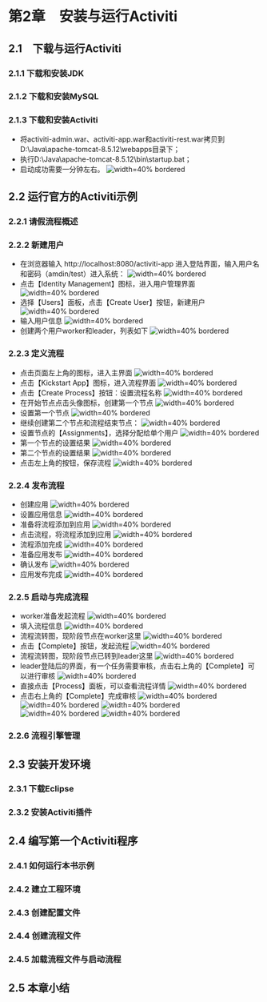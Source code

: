# 第2章　安装与运行Activiti 
## 2.1　下载与运行Activiti
###  2.1.1 下载和安装JDK
###  2.1.2 下载和安装MySQL
###  2.1.3 下载和安装Activiti

- 将activiti-admin.war、activiti-app.war和activiti-rest.war拷贝到D:\Java\apache-tomcat-8.5.12\webapps目录下；
- 执行D:\Java\apache-tomcat-8.5.12\bin\startup.bat；
- 启动成功需要一分钟左右。
![width=40% bordered](<images/01_Deploy.png>)
## 2.2 运行官方的Activiti示例
### 2.2.1 请假流程概述
### 2.2.2 新建用户
	
- 在浏览器输入 http://localhost:8080/activiti-app 进入登陆界面，输入用户名和密码（amdin/test）进入系统：
![width=40% bordered](<images/02_Login.png>) 
- 点击【Identity Management】图标，进入用户管理界面
![width=40% bordered](<images/03_MainIdentityManagement.png>)
- 选择【Users】面板，点击【Create User】按钮，新建用户
![width=40% bordered](<images/04_Users.png>)
- 输入用户信息
![width=40% bordered](<images/05_CreateUser.png>)
- 创建两个用户worker和leader，列表如下
![width=40% bordered](<images/06_UserList.png>)

### 2.2.3 定义流程

- 点击页面左上角的图标，进入主界面
![width=40% bordered](<images/07_MainPage.png>)
- 点击【Kickstart App】图标，进入流程界面
![width=40% bordered](<images/08_CreateProcess.png>)
- 点击【Create Process】按钮：设置流程名称
![width=40% bordered](<images/17_ProcessInfo.png>)
- 在开始节点点击头像图标，创建第一个节点
![width=40% bordered](<images/09_Process1.png>)
- 设置第一个节点
![width=40% bordered](<images/10_Process2.png>)
- 继续创建第二个节点和流程结束节点：
![width=40% bordered](<images/11_Process3.png>)
- 设置节点的【Assignments】，选择分配给单个用户
![width=40% bordered](<images/12_Process4.png>)
- 第一个节点的设置结果
![width=40% bordered](<images/14_Process5.png>)
- 第二个节点的设置结果
![width=40% bordered](<images/15_Process6.png>)
- 点击左上角的按钮，保存流程
![width=40% bordered](<images/16_Process7.png>)

### 2.2.4 发布流程
- 创建应用
![width=40% bordered](<images/18_CreateApp.png>)
- 设置应用信息
![width=40% bordered](<images/19_AppInfo.png>)
- 准备将流程添加到应用
![width=40% bordered](<images/20_AddModelsToApp.png>)
- 点击流程，将流程添加到应用
![width=40% bordered](<images/21_AddModel.png>)
- 流程添加完成
![width=40% bordered](<images/22_ModelAdded.png>)
- 准备应用发布
![width=40% bordered](<images/23_AppPublish.png>)
- 确认发布
![width=40% bordered](<images/24_PublishConfirm.png>)
- 应用发布完成
![width=40% bordered](<images/25_AppAdded.png>)

### 2.2.5 启动与完成流程

- worker准备发起流程
![width=40% bordered](<images/26_StartProcess1.png>)
- 填入流程信息
![width=40% bordered](<images/27_StartProcess2.png>)
- 流程流转图，现阶段节点在worker这里
![width=40% bordered](<images/28_StartProcess3.png>)
- 点击【Complete】按钮，发起流程
![width=40% bordered](<images/29_StartProcess4.png>)
- 流程流转图，现阶段节点已转到leader这里
![width=40% bordered](<images/30_StartProcess5.png>)
- leader登陆后的界面，有一个任务需要审核，点击右上角的【Complete】可以进行审核
![width=40% bordered](<images/31_ProcessAudit1.png>)
- 直接点击【Process】面板，可以查看流程详情
![width=40% bordered](<images/32_ProcessAudit2.png>)
- 点击右上角的【Complete】完成审核
![width=40% bordered](<images/33_ProcessAudit3.png>)
![width=40% bordered](<images/34_AdminLogin.png>)
![width=40% bordered](<images/35_AdminMain.png>)
![width=40% bordered](<images/36_Config.png>)
![width=40% bordered](<images/37_ConfigCheck.png>)
### 2.2.6 流程引擎管理
## 2.3 安装开发环境
### 2.3.1 下载Eclipse
### 2.3.2 安装Activiti插件
## 2.4 编写第一个Activiti程序
### 2.4.1 如何运行本书示例
### 2.4.2 建立工程环境
### 2.4.3 创建配置文件
### 2.4.4 创建流程文件
### 2.4.5 加载流程文件与启动流程
## 2.5 本章小结
